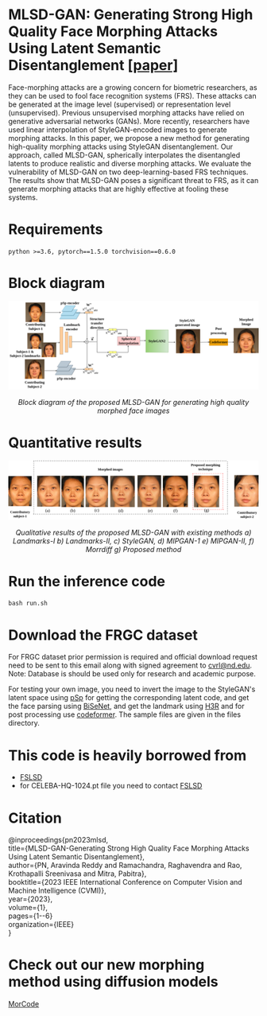 # MLSD-GAN: Generating Strong High Quality Face Morphing Attacks Using Latent Semantic Disentanglement [[paper]](https://ieeexplore.ieee.org/document/10464945)
Face-morphing attacks are a growing concern for biometric researchers, as they can be used to fool face recognition systems (FRS). These attacks can be generated at the image level (supervised) or representation level (unsupervised). Previous unsupervised morphing attacks have relied on generative adversarial networks (GANs). More recently, researchers have used linear interpolation of StyleGAN-encoded images to generate morphing attacks.
In this paper, we propose a new method for generating high-quality morphing attacks using StyleGAN disentanglement. Our approach, called MLSD-GAN, spherically interpolates the disentangled latents to produce realistic and diverse morphing attacks. We evaluate the vulnerability of MLSD-GAN on two deep-learning-based FRS techniques. The results show that MLSD-GAN poses a significant threat to FRS, as it can generate morphing attacks that are highly effective at fooling these systems.
# Requirements 
    python >=3.6, pytorch==1.5.0 torchvision==0.6.0
# Block diagram
  <div align="center">
  <img src="images/morphing.png" alt="Image Description">
  <p><em>Block diagram of the proposed MLSD-GAN for generating high quality morphed face images</em></p>
</div>

# Quantitative results
  <div align="center">
  <img src="images/face_detect.png" alt="Image Description">
  <p><em> Qualitative results of the proposed MLSD-GAN with existing methods a) Landmarks-I b) Landmarks-II, c) StyleGAN, d) MIPGAN-1 e) MIPGAN-II,
f) Morrdiff g) Proposed method</em></p>
</div>

# Run the inference code
    bash run.sh

# Download the FRGC dataset
 For FRGC dataset prior permission is required and official download request need to be sent to this email along with signed agreement to cvrl@nd.edu.
 Note: Database is should be used only for research and academic purpose.

 
 For testing your own image, you need to invert the image to the StyleGAN's latent space using [pSp](https://github.com/eladrich/pixel2style2pixel) for getting the corresponding latent code, and get the face 
 parsing using [BiSeNet](https://github.com/zllrunning/face-parsing.PyTorch), and get the landmark using [H3R](https://github.com/baoshengyu/H3R) and for post processing use [codeformer](https://github.com/sczhou/CodeFormer). The sample files are given in the files directory.


# This code is heavily borrowed from 
- [FSLSD](https://github.com/cnnlstm/FSLSD_HiRes)
- for CELEBA-HQ-1024.pt file you need to contact [FSLSD](https://github.com/cnnlstm/FSLSD_HiRes)
# Citation
@inproceedings{pn2023mlsd,  
title={MLSD-GAN-Generating Strong High Quality Face Morphing Attacks Using Latent Semantic Disentanglement},  
author={PN, Aravinda Reddy and Ramachandra, Raghavendra and Rao, Krothapalli Sreenivasa and Mitra, Pabitra},  
booktitle={2023 IEEE International Conference on Computer Vision and Machine Intelligence (CVMI)},  
year={2023},  
volume={1},  
pages={1--6}  
organization={IEEE}  
}


# Check out our new morphing method using diffusion models
[MorCode](https://github.com/Aravinda27/MorCode)







